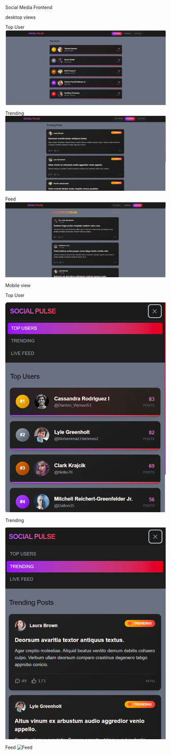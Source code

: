 Social Media Frontend

desktop views

Top User
![Top user](<Screenshot 2025-04-18 131107.png>)

Trending
![Trending](<Screenshot 2025-04-18 131715.png>)

Feed
![Feed](<Screenshot 2025-04-18 131236.png>)


Mobile view 


Top User

![Top User](<Screenshot 2025-04-18 131756-1.png>)

Trending

![Trending](<Screenshot 2025-04-18 131810.png>)

Feed
![Feed](https://github.com/user-attachments/assets/3ea9a87e-cd1e-4849-95e3-964da7ddea61)

